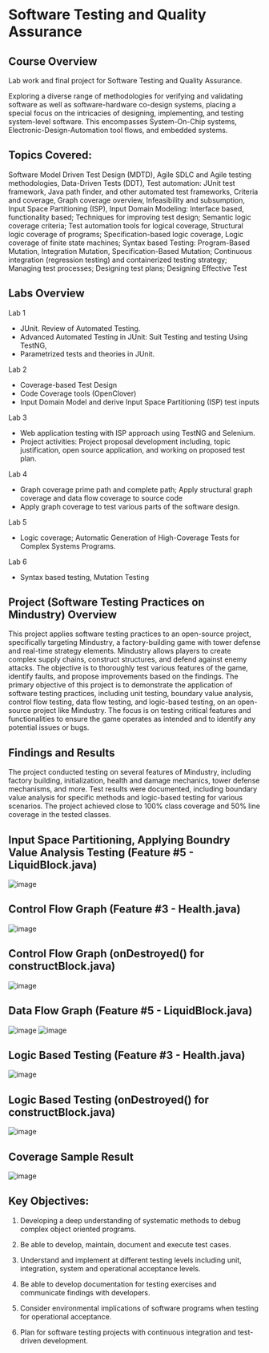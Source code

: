 # Software Testing and Quality Assurance

## Course Overview
Lab work and final project for Software Testing and Quality Assurance. 

Exploring a diverse range of methodologies for verifying and validating software as well as software-hardware co-design systems, placing a special focus on the intricacies of designing, implementing, and testing system-level software. This encompasses System-On-Chip systems, Electronic-Design-Automation tool flows, and embedded systems.


## Topics Covered:

Software Model Driven Test Design (MDTD), Agile SDLC and Agile testing methodologies, Data-Driven Tests (DDT), Test automation: JUnit test framework, Java path finder, and other automated test frameworks, Criteria and coverage, Graph coverage overview, Infeasibility and subsumption,
Input Space Partitioning (ISP), Input Domain Modeling: Interface based, functionality based; Techniques for improving test design; Semantic logic coverage criteria; Test automation tools for logical coverage, Structural logic coverage of programs; Specification-based logic coverage, Logic coverage of finite state machines; Syntax based Testing: Program-Based Mutation, Integration Mutation, Specification-Based Mutation; Continuous integration (regression testing) and containerized testing strategy; Managing test processes; Designing test plans; Designing Effective Test

## Labs Overview
Lab 1
- JUnit. Review of Automated Testing. 
- Advanced Automated Testing in JUnit: Suit Testing and testing Using TestNG,
- Parametrized tests and theories in JUnit.

Lab 2
- Coverage-based Test Design
- Code Coverage tools (OpenClover)
- Input Domain Model and derive Input Space Partitioning (ISP) test inputs

Lab 3
- Web application testing with ISP approach using TestNG and Selenium. 
- Project activities: Project proposal development including, topic justification, open source application, and working on proposed test plan.

Lab 4
- Graph coverage prime path and complete path; Apply structural graph coverage and data
flow coverage to source code
- Apply graph coverage to test various parts of the software
design.


Lab 5
- Logic coverage; Automatic Generation of High-Coverage Tests for Complex Systems
Programs.

Lab 6
- Syntax based testing, Mutation Testing

## Project (Software Testing Practices on Mindustry) Overview
This project applies software testing practices to an open-source project, specifically targeting Mindustry, a factory-building game with tower defense and real-time strategy elements. Mindustry allows players to create complex supply chains, construct structures, and defend against enemy attacks. The objective is to thoroughly test various features of the game, identify faults, and propose improvements based on the findings. The primary objective of this project is to demonstrate the application of software testing practices, including unit testing, boundary value analysis, control flow testing, data flow testing, and logic-based testing, on an open-source project like Mindustry. The focus is on testing critical features and functionalities to ensure the game operates as intended and to identify any potential issues or bugs.

## Findings and Results
The project conducted testing on several features of Mindustry, including factory building, initialization, health and damage mechanics, tower defense mechanisms, and more. Test results were documented, including boundary value analysis for specific methods and logic-based testing for various scenarios. The project achieved close to 100% class coverage and 50% line coverage in the tested classes.

## Input Space Partitioning, Applying Boundry Value Analysis Testing (Feature #5 - LiquidBlock.java)
![image](https://github.com/HamzaIqbal22/Software-Testing/assets/81776951/09b10a7d-3d58-4fdf-84c8-0ca3eaf33323)

## Control Flow Graph (Feature #3 - Health.java)
![image](https://github.com/HamzaIqbal22/Software-Testing/assets/81776951/74fcc5f8-2b1b-45b7-9121-1825fa03bffa)

## Control Flow Graph (onDestroyed() for constructBlock.java)
![image](https://github.com/HamzaIqbal22/Software-Testing-and-Quality-Assurance/assets/81776951/8da7c640-4f96-4f1a-abf3-bbbe81217b74)


## Data Flow Graph (Feature #5 - LiquidBlock.java)
![image](https://github.com/HamzaIqbal22/Software-Testing/assets/81776951/133a57b9-4ef7-4fba-b349-d5718b5a48c2)
![image](https://github.com/HamzaIqbal22/Software-Testing/assets/81776951/8c9a6cf2-3034-4286-8a21-d4e53e839ce8)

## Logic Based Testing (Feature #3 - Health.java)
![image](https://github.com/HamzaIqbal22/Software-Testing/assets/81776951/bb85275a-053f-4474-948c-f99c694cc9d4)


## Logic Based Testing (onDestroyed() for constructBlock.java)
![image](https://github.com/HamzaIqbal22/Software-Testing-and-Quality-Assurance/assets/81776951/ea1f5714-dd8a-4360-a066-def96087ea2e)


## Coverage Sample Result
![image](https://github.com/HamzaIqbal22/Software-Testing-and-Quality-Assurance/assets/81776951/578713f3-3df0-4264-a942-1eaf71017184)


## Key Objectives:
1. Developing a deep understanding of systematic methods to debug complex object oriented programs.

2. Be able to develop, maintain, document and execute test cases.

3. Understand and implement at different testing levels including unit, integration, system and operational acceptance levels.

4. Be able to develop documentation for testing exercises and communicate findings with developers.

5. Consider environmental implications of software programs when testing for operational acceptance.

6. Plan for software testing projects with continuous integration and test-driven development.

